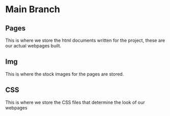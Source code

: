 # Main Branch
## Pages
This is where we store the html documents written for the project, these are our actual webpages built.  
## Img
This is where the stock images for the pages are stored.  
## CSS
This is where we store the CSS files that determine the look of our webpages  